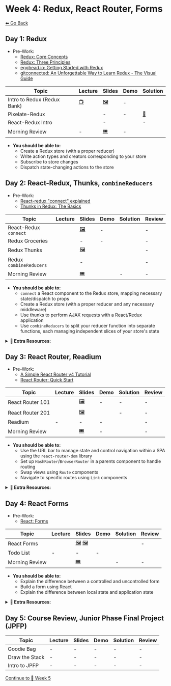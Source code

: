 # Week 4: Redux, React Router, Forms

[⬅ Go Back](README.md)


## Day 1: Redux

- Pre-Work:
  - [Redux: Core Concepts][redux-core-concepts]
  - [Redux: Three Principles][redux-three-principles]
  - [egghead.io: Getting Started with Redux][egghead-redux]
  - [gitconnected: An Unforgettable Way to Learn Redux - The Visual Guide][unforgettable-redux]

[redux-core-concepts]: https://redux.js.org/introduction/core-concepts
[redux-three-principles]: https://redux.js.org/introduction/three-principles
[egghead-redux]: https://egghead.io/lessons/react-redux-the-single-immutable-state-tree
[unforgettable-redux]: https://levelup.gitconnected.com/an-unforgettable-way-to-learn-redux-f36afd38c966

| Topic                       | Lecture                                        | Slides                   | Demo                         | Solution                 |
| --------------------------- | ---------------------------------------------- | ------------------------ | ---------------------------- | ------------------------ |
| Intro to Redux (Redux Bank) |       [📺][intro-redux-lec]                  | [🖼️][intro-redux-slides] | -                            |      |
| Pixelate-Redux              | | -                        | -                            | [👾][pixelate-redux-sol]  |
| React-Redux Intro           |                  | -                        |  | -                        |
| Morning Review              | -                                              | [🎟][am-rev-4-1-ticket]   | -                            |      |

[//]: # ' Paste in table above >> [📺][intro-redux-lec] '
[intro-redux-lec]: https://youtu.be/Wc6-UckY9WU
[//]: # ' Paste in table above >> [📺][pixelate-mid-checkin-lec] '
[pixelate-mid-checkin-lec]: https://youtu.be/bhRvPXe9J_E
[intro-redux-slides]: https://docs.google.com/presentation/d/1GRN3chkUUxoWm94DgPy_T6MtvDRhOGYMnA8Djdo3rmA/edit?usp=sharing
[//]: # ' Paste in table above >> [🧑‍💻][intro-redux-demo] '
[intro-redux-demo]: ###
[//]: # ' Paste in table above >> [👾][redux-bank-sol] '
[redux-bank-sol]: 01-junior-phase/day-15-redux/lab.redux-solution
[//]: # ' Paste in table above >> [📺][react-redux-intro-lec] '
[react-redux-intro-lec]: https://youtu.be/ZqrKNkLdSV4
[//]: # ' Paste in table above >> [🧑‍💻][react-redux-intro-demo] '
[react-redux-intro-demo]: 01-junior-phase/day-15-redux/react-redux
[//]: # ' Paste in table above >> [👾][pixelate-redux-sol] '
[pixelate-redux-sol]: https://github.com/FullstackAcademy/PairExercise-PixelateRedux-Solution-V2
[//]: # ' Paste in table above >> [📺][am-rev-4-1] '
[am-rev-4-1]: #paste-YouTube-link-here
[//]: # ' Paste in table above >> [🎟][am-rev-4-1-ticket] '
[am-rev-4-1-ticket]: https://forms.gle/ChQZu7DmgFiBjscQ8
[//]: # ' Paste in table above >> [🧑‍💻][am-rev-4-1-demo] '
[am-rev-4-1-demo]: #link-demo-here
[//]: # ' Paste in table above >> [👾][am-rev-4-1-sol] '
[am-rev-4-1-sol]: https://github.com/FullstackAcademy/2206-FSA-RM-WEB-FT/blob/main/01-junior-phase/exit-ticket-solutions/15-redux.md

- **You should be able to:**
  - Create a Redux store (with a proper reducer)
  - Write action types and creators corresponding to your store
  - Subscribe to store changes
  - Dispatch state-changing actions to the store

## Day 2: React-Redux, Thunks, `combineReducers`

- Pre-Work:
  - [React-redux "connect" explained][connect-explained]
  - [Thunks in Redux: The Basics][thunks-the-basics]

[connect-explained]: https://www.sohamkamani.com/blog/2017/03/31/react-redux-connect-explained/
[thunks-the-basics]: https://medium.com/fullstack-academy/thunks-in-redux-the-basics-85e538a3fe60

| Topic                   | Lecture                   | Slides                 | Demo                       | Solution                  | Review |
| ----------------------- | ------------------------- | ---------------------- | -------------------------- | ------------------------- | ------ |
| React-Redux `connect`   |        | [🖼️][connect-slides]   | -                          |         | -      |
| Redux Groceries         |  | -                      | -                          | | -      |
| Redux Thunks            |        | [🖼️][thunks-slides]    |          |        | -      |
| Redux `combineReducers` |  | -                      |  |  | -      |
| Morning Review          |         | [🎟][am-rev-4-2-ticket] |    | -                         | -      |

[//]: # ' Paste in table above >> [📺][connect-lec] '
[connect-lec]: https://youtu.be/Ms8C6fuJjL4
[connect-slides]: https://docs.google.com/presentation/d/16wYjdImk0qyF3PCZYb2hm8ynLaRfkeWx9i-SlLmpnLs/edit?usp=sharing
[//]: # ' Paste in table above >> [👾][connect-sol] '
[connect-sol]: https://github.com/FullstackAcademy/Lab.ReactReduxConnect/tree/solution
[redux-groceries-lec]: https://youtu.be/TdlV2Q_O3Z4
[//]: # ' Paste in table above >> [👾][redux-groceries-sol] '
[redux-groceries-sol]: https://github.com/FullstackAcademy/PairExercise.ReduxGroceries/tree/Solution
[//]: # ' Paste in table above >> [📺][thunks-lec] '
[thunks-lec]: https://youtu.be/JHch3lqKikY
[thunks-slides]: https://docs.google.com/presentation/d/1fnISsDpLf-uG5vhGMwTzERSv0BHxg_fysz-dMsIhhWo/edit?usp=sharing
[//]: # ' Paste in table above >> [🧑‍💻][thunks-demo] '
[thunks-demo]: https://github.com/FullstackAcademy/2206-FSA-RM-WEB-FT/commit/6e22c1235d983a3b7eb9c67b20a5a1badce1b551
[//]: # ' Paste in table above >> [👾][thunks-sol] '
[thunks-sol]: https://github.com/FullstackAcademy/Lab.Thunk/tree/solution
[//]: # ' Paste in table above >> [📺][combinereducers-lec] '
[combinereducers-lec]: https://youtu.be/UW--9sO-mC0
[//]: # ' Paste in table above >> [🧑‍💻][combineReducers-demo] '
[combinereducers-demo]: https://github.com/FullstackAcademy/2206-FSA-RM-WEB-FT/tree/main/01-junior-phase/day-16-thunk-combineReducers/combine-reducers-demo
[//]: # ' Paste in table above >> [👾][combinereducers-sol] '
[combinereducers-sol]: https://github.com/FullstackAcademy/Lab.CombineReducers/tree/solution
[//]: # ' Paste in table above >> [📺][am-rev-4-2] '
[am-rev-4-2]: https://youtu.be/Q9lW04Und20
[//]: # ' Paste in table above >> [🎟][am-rev-4-2-ticket] '
[am-rev-4-2-ticket]: https://forms.gle/9DGrzkcfassVKxGQA
[//]: # ' Paste in table above >> [🧑‍💻][am-rev-4-2-demo] '
[am-rev-4-2-demo]: 01-junior-phase/day-17-react-router/Morning-Review.js
[//]: # ' Paste in table above >> [👾][am-rev-4-2-sol] '
[am-rev-4-2-sol]: #paste-gist-here

- **You should be able to:**
  - `connect` a React component to the Redux store, mapping necessary state/dispatch to props
  - Create a Redux store (with a proper reducer and any necessary middleware)
  - Use thunks to perform AJAX requests with a React/Redux application
  - Use `combineReducers` to split your reducer function into separate functions, each managing independent slices of your store's state

**<details><summary>📎 Extra Resources:</summary>**

- [Redux Essentials, Part 5: Async Logic and Data Fetching](https://redux.js.org/tutorials/essentials/part-5-async-logic)
  - [Loading State for Requests](https://redux.js.org/tutorials/essentials/part-5-async-logic#loading-state-for-requests)
- [egghead.io's Redux: Displaying Loading Indicators](https://egghead.io/lessons/javascript-redux-displaying-loading-indicators) – Taught by Dan Abramov!

</details>

## Day 3: React Router, Readium

- Pre-Work:
  - [A Simple React Router v4 Tutorial][react-router-tutorial]
  - [React Router: Quick Start][react-router-quick-start]

[react-router-tutorial]: https://blog.pshrmn.com/simple-react-router-v4-tutorial/
[react-router-quick-start]: https://reacttraining.com/react-router/web/guides/quick-start

| Topic            | Lecture              | Slides                  | Demo              | Solution             | Review |
| ---------------- | -------------------- | ----------------------- | ----------------- | -------------------- | ------ |
| React Router 101 |  | [🖼️][router-101-slides] | -                 | -                    | -      |
| React Router 201 |  | [🖼️][router-201-slides] |  | -                    | -      |
| Readium          | -                    | -                       | -                 |   | -      |
| Morning Review   |     | [🎟][am-rev-4-3-ticket]  | -                 | | -      |

[//]: # ' Paste in table above >> [📺][router-101-lec] '
[router-101-lec]: https://youtu.be/3WTzsNhdKAQ
[router-101-slides]: https://docs.google.com/presentation/d/1lfxgExnD_gjI97Dalwk_Gskefk49AFMm3YL4g-hsljc/edit?usp=sharing
[//]: # ' Paste in table above >> [📺][router-201-lec] '
[router-201-lec]: https://youtu.be/ecjxIliULco
[router-201-slides]: https://docs.google.com/presentation/d/18aYozkFFmBQ1BNQCznw2T6tkF8O9dONFPPtrRnxSf28/edit?usp=sharing
[//]: # ' Paste in table above >> [🧑‍💻][router-demo] '
[router-demo]: 01-junior-phase/day-17-react-router/React-Router-Demo
[//]: # ' Paste in table above >> [👾][readium-sol] '
[readium-sol]: https://github.com/FullstackAcademy/PairExercise.Readium-with-Redux.Solution
[//]: # ' Paste in table above >> [📺][readium-rev] '
[readium-rev]: ###
[//]: # ' Paste in table above >> [📺][am-rev-4-3] '
[am-rev-4-3]: https://youtu.be/f4O9d1bAFNo
[//]: # ' Paste in table above >> [🎟][am-rev-4-3-ticket] '
[am-rev-4-3-ticket]: https://forms.gle/xLJqG3Hd6P93gNHp7
[//]: # ' Paste in table above >> [🧑‍💻][am-rev-4-3-demo] '
[am-rev-4-3-demo]: #link-demo-here
[//]: # ' Paste in table above >> [👾][am-rev-4-3-sol] '
[am-rev-4-3-sol]: https://github.com/FullstackAcademy/2206-FSA-RM-WEB-FT/blob/main/01-junior-phase/exit-ticket-solutions/17-react-router

- **You should be able to:**
  - Use the URL bar to manage state and control navigation within a SPA using the `react-router-dom` library
  - Set up `HashRouter`/`BrowserRouter` in a parents component to handle routing
  - Swap views using `Route` components
  - Navigate to specific routes using `Link` components

**<details><summary>📎 Extra Resources:</summary>**

- [MDN: id](https://developer.mozilla.org/en-US/docs/Web/HTML/Global_attributes/id)
- [MDN: Document fragment identifier](https://developer.mozilla.org/en-US/docs/Web/HTTP/Basics_of_HTTP/Identifying_resources_on_the_Web#Fragment)
- [MDN: History.back()](https://developer.mozilla.org/en-US/docs/Web/API/History/back)
- [MDN: History.forward()](https://developer.mozilla.org/en-US/docs/Web/API/History/forward)
- [MDN: Window.location](https://developer.mozilla.org/en-US/docs/Web/API/Window/location)
- [React Router documentation](https://reacttraining.com/react-router/web/guides/quick-start)

</details>

## Day 4: React Forms

- Pre-Work:
  - [React: Forms][react-forms-docs]

[react-forms-docs]: https://reactjs.org/docs/forms.html

| Topic          | Lecture             | Slides                                        | Demo                  | Solution                                                                                                                              | Review                                         |
| -------------- | ------------------- | --------------------------------------------- | --------------------- | ------------------------------------------------------------------------------------------------------------------------------------- | ---------------------------------------------- |
| React Forms    |  | [🖼️][forms-101-slides] [🖼️][forms-201-slides] |      |                                                                                                                       | -                                              |
| Todo List      | -                   | -                                             | -                     | |  |
| Morning Review |    | [🎟][am-rev-4-4-ticket]                        | | -                                                                                                                                     | -                                              |

[forms-sol]: https://github.com/FullstackAcademy/Solution.ReactForms
[//]: # ' Paste in table above >> [📺][forms-101-lec] '
[forms-101-lec]: https://youtu.be/ad3afzPIPQA
[forms-101-slides]: https://docs.google.com/presentation/d/1pkRzpRAqq9ZtWx58WZLjhkJ0zS3lemaLZwKb1wCSfRU/edit?usp=sharing
[//]: # ' Paste in table above >> [📺][forms-201-lec] '
[forms-201-lec]: #paste-YouTube-link-here
[forms-201-slides]: https://docs.google.com/presentation/d/11e9PBgkmjd0ng-jpOhxDEjfhG2OAvU5NbDkfb9GW85c/edit?usp=sharing
[//]: # ' Paste in table above >> [🧑‍💻][forms-demo] '
[forms-demo]: https://github.com/FullstackAcademy/2206-FSA-RM-WEB-FT/commit/2a6e0b643abbea1d93c65eaff2a2218ccf6618b5
[//]: # ' Paste in table above >> [👾][todo-list-sol] '
[todo-list-sol-1]: https://github.com/FullstackAcademy/PairExercise.TodoList.V2.Solution
[todo-list-sol-2]: https://github.com/FullstackAcademy/PairExercise.TodoList.V2.Solution/tree/without-todo-in-state
[//]: # ' Paste in table above >> [📺][todo-list-rev] '
[todo-list-rev]: https://www.youtube.com/playlist?list=PLx0iOsdUOUmnS1eehO0qAX1uBqBP6G113
[//]: # ' Paste in table above >> [📺][am-rev-4-4] '
[am-rev-4-4]: https://youtu.be/LfzjfdmILvM
[//]: # ' Paste in table above >> [🎟][am-rev-4-4-ticket] '
[am-rev-4-4-ticket]: https://forms.gle/mAF1NLCBxbVMLzCUA
[//]: # ' Paste in table above >> [🧑‍💻][am-rev-4-4-demo] '
[am-rev-4-4-demo]: 01-junior-phase/day-17-react-router/Morning-Review.js
[//]: # ' Paste in table above >> [👾][am-rev-4-4-sol] '
[am-rev-4-4-sol]: #paste-gist-here

- **You should be able to:**
  - Explain the difference between a controlled and uncontrolled form
  - Build a form using React
  - Explain the difference between local state and application state

**<details><summary>📎 Extra Resources:</summary>**

- **React Forms**
  - [React-Champ: Part I: Controlled vs Uncontrolled Components][controlled-uncontrolled-1]
  - [React-Champ: Part II: When and how to use uncontrolled components][controlled-uncontrolled-2]
  - [Building forms using React - everything you need to know][codementor-react-forms]
- **MDN Documentation: HTML Forms**
  - [Your first form](https://developer.mozilla.org/en-US/docs/Learn/Forms/Your_first_form)
  - [`<form>`](https://developer.mozilla.org/en-US/docs/Web/HTML/Element/form)
  - [`<input>`: The Input (Form Input) element](https://developer.mozilla.org/en-US/docs/Web/HTML/Element/input)
  - [`<button>`: The Button element](https://developer.mozilla.org/en-US/docs/Web/HTML/Element/button)
  - [HTMLFormElement: submit event](https://developer.mozilla.org/en-US/docs/Web/API/HTMLFormElement/submit_event)

[controlled-uncontrolled-1]: https://medium.com/@adarshsingh1407/react-champ-part-i-controlled-vs-uncontrolled-components-9af452277d79
[controlled-uncontrolled-2]: https://medium.com/@adarshsingh1407/react-champ-part-ii-when-to-use-controlled-uncontrolled-components-870f42cf398
[codementor-react-forms]: https://www.codementor.io/blizzerand/building-forms-using-react-everything-you-need-to-know-iz3eyoq4y

</details>

## Day 5: Course Review, Junior Phase Final Project (JPFP)

| Topic          | Lecture | Slides | Demo | Solution | Review |
| -------------- | ------- | ------ | ---- | -------- | ------ |
| Goodie Bag     | -       | -      | -    | -        | -      |
| Draw the Stack | -       | -      | -    | -        | -      |
| Intro to JPFP  | -       | -      | -    | -        | -      |

[//]: # ' Paste in table above >> [📺][goodie-bag-lec] '
[goodie-bag-lec]: https://youtu.be/xqi0ISTf1K8
[//]: # ' Paste in table above >> [🔗][goodie-bag] >> ALREADY LINKED AT TOP IN SUPPLEMENTAL STUDY MATERIALS '
[goodie-bag]: 01-junior-phase/day-19-goodie-bag/GoodieBag
[//]: # ' Paste in table above >> [👾][goodie-bag-sol] '
[goodie-bag-sol]: https://github.com/FullstackAcademy/GoodieBag.Solution
[//]: # ' Paste in table above >> [📺][draw-the-stack-lec] '
[draw-the-stack-lec]: https://youtu.be/nI277QxP91o
[//]: # ' Paste in table above >> [🔗][draw-the-stack] >> ALREADY LINKED AT TOP IN SUPPLEMENTAL STUDY MATERIALS '
[//]: # ' Paste in table above >> [👾][draw-the-stack-sol] '
[draw-the-stack-sol]: ###link-to-img-of-end-point
[//]: # ' Paste in table above >> [📺][jpfp-lec] '
[jpfp-lec]: https://youtu.be/DG6oVj9uYt4
[//]: # ' Paste in table above, already linked at top in Checkpoints section >> [🔗][jpfp] '

</details>

[Continue to 📆 Week 5](WEEK5.md)
